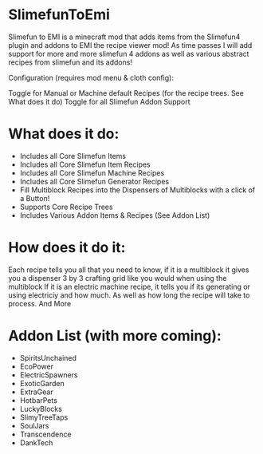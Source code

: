 # SlimefunToEmi
Slimefun to EMI is a minecraft mod that adds items from the Slimefun4 plugin and addons to EMI the recipe viewer mod! As time passes I will add support for more and more slimefun 4 addons as well as various abstract recipes from slimefun and its addons!

Configuration (requires mod menu & cloth config):

Toggle for Manual or Machine default Recipes (for the recipe trees. See What does it do)
Toggle for all Slimefun Addon Support
# What does it do:
- Includes all Core Slimefun Items
- Includes all Core Slimefun Item Recipes
- Includes all Core Slimefun Machine Recipes
- Includes all Core Slimefun Generator Recipes
- Fill Multiblock Recipes into the Dispensers of Multiblocks with a click of a Button!
- Supports Core Recipe Trees
- Includes Various Addon Items & Recipes (See Addon List)
# How does it do it:
Each recipe tells you all that you need to know, if it is a multiblock it gives you a dispenser 3 by 3 crafting grid like you would when using the multiblock
If it is an electric machine recipe, it tells you if its generating or using electriciy and how much. As well as how long the recipe will take to process.
And More

# Addon List (with more coming):

- SpiritsUnchained
- EcoPower
- ElectricSpawners
- ExoticGarden
- ExtraGear
- HotbarPets
- LuckyBlocks
- SlimyTreeTaps
- SoulJars
- Transcendence
- DankTech
